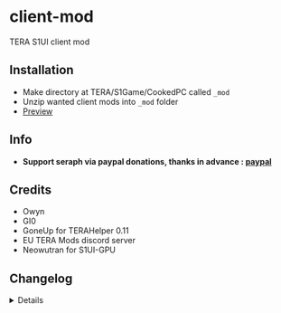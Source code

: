 # client-mod
TERA S1UI client mod

## Installation
- Make directory at TERA/S1Game/CookedPC called `_mod`
- Unzip wanted client mods into `_mod` folder
- [Preview](https://github.com/seraphinush-gaming/client-mod/wiki)

## Info
- **Support seraph via paypal donations, thanks in advance : [paypal](https://www.paypal.me/seraphinush)**

## Credits
- Owyn
- GI0
- GoneUp for TERAHelper 0.11
- EU TERA Mods discord server
- Neowutran for S1UI-GPU

## Changelog
<details>

    2019.08.09
    - v86 KR update
    2018.11.06
    - Added new CharacterWindow with STGauge
    2018.10.15
    - Fixed Chat2 for KR
    2018.10.14
    - Restored PremiumWindow zip files
    2018.10.13
    - Added S1UI_Chat2
    2018.10.07
    - Removed S1UI_MiniMap
    - Removed S1UI_PremiumWindow
    2018.08.02
    - Updated CharacterWindow
    2018.07.31
    - Fixed CharacterWindow debuff color issue
    - Fixed PremiumWindow unclickable icon issue
    2018.07.30
    - Initial online commit
    - Removed incorrect PremiumWindow gtx file

</details>

